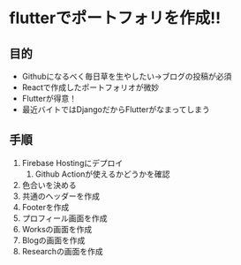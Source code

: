 # flutterでポートフォリを作成!!

## 目的

- Githubになるべく毎日草を生やしたい→ブログの投稿が必須
- Reactで作成したポートフォリオが微妙
- Flutterが得意！
- 最近バイトではDjangoだからFlutterがなまってしまう

## 手順

1. Firebase Hostingにデプロイ
    1. Github Actionが使えるかどうかを確認
2. 色合いを決める
3. 共通のヘッダーを作成
4. Footerを作成
5. プロフィール画面を作成
6. Worksの画面を作成
7. Blogの画面を作成
8. Researchの画面を作成
